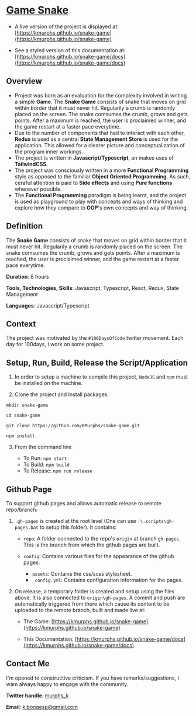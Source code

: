 # [Game Snake](https://github.com/KMurphs/snake-game.git)


- A live version of the project is displayed at: [https://kmurphs.github.io/snake-game](https://kmurphs.github.io/snake-game)

- See a styled version of this documentation at: [https://kmurphs.github.io/snake-game/docs](https://kmurphs.github.io/snake-game/docs)



## Overview

-  Project was born as an evaluation for the complexity involved in writing a simple **Game**. The **Snake Game** consists of snake that moves on grid within border that it must never hit. Regularily a crumb is randomly placed on the screen. The snake comsumes the crumb, grows and gets points. After a maximum is reached, the user is proclaimed winner, and the game restart at a faster pace everytime.
-  Due to the number of components that had to interact with each other, **Redux** is used as a central **State Management Store** is used for the application. This allowed for a clearer picture and conceptualization of the program inner workings.
-  The project is written in **Javascript/Typescript**, an makes uses of **TailwindCSS**.
-  The project was consciously written in a more **Functional Programming** style as opposed to the familiar **Object Oriented Programming**. As such, ceraful attention is paid to **Side effects** and using **Pure functions** whenever possible. 
-  The **Functional Programming** paradigm is being learnt, and the project is used as playground to play with concepts and ways of thinking and explore how they compare to **OOP**'s own concepts and way of thinking.



## Definition

The **Snake Game** consists of snake that moves on grid within border that it must never hit. Regularily a crumb is randomly placed on the screen. The snake comsumes the crumb, grows and gets points. After a maximum is reached, the user is proclaimed winner, and the game restart at a faster pace everytime.

**Duration**: 8 hours 

**Tools, Technologies, Skills**: Javascript, Typescript, React, Redux, State Management

**Languages**: Javascript/Typescript



## Context

The project was motivated by the ``#100DaysOfCode`` twitter movement. Each day for 100days, I work on some project.  




## Setup, Run, Build, Release the Script/Application
1. In order to setup a machine to compile this project, ``NodeJS`` and ``npm`` must be installed on the machine. 

2. Clone the project and Install packages:

```
mkdir snake-game

cd snake-game

git clone https://github.com/KMurphs/snake-game.git

npm install
```

3. From the command line 

    - To Run: ``npm start``
    - To Build: ``npm build``
    - To Release: ``npm run release``




## Github Page

To support github pages and allows automatic release to remote repo/branch:

1. ``.gh-pages`` is created at the root level (One can use ``.\.scripts\gh-pages.bat`` to setup this folder). 
It contains:
    
    - ``repo``: A folder connected to the repo's ``origin`` at branch ``gh-pages``. This is the branch from which the github pages are built. 

    - ``config``: Contains various files for the appearance of the github pages. 
        - ``assets``: Contains the css/scss stylesheet.
        - ``_config.yml``: Contains configuration information for the pages.

2. On release, a temporary folder is created and setup using the files above. It is also connected to ``origin\gh-pages``. A commit and push are automatically triggered from there which cause its content to be uploaded to the remote branch, built and made live at:

    - The Game: [https://kmurphs.github.io/snake-game](https://kmurphs.github.io/snake-game)

    - This Documentation: [https://kmurphs.github.io/snake-game/docs](https://kmurphs.github.io/snake-game/docs)




<!-- ## Issues -->



## Contact Me

I'm opened to constructive criticism. If you have remarks/suggestions, I wam always happy to engage with the community.

**Twitter handle**: [murphs_k](https://twitter.com/@murphs_k)

**Email**: [kibongesp@gmail.com](mailto:kibongesp@gmail.com?subject=[GitHub])





<div style="display: none">

## References


1. [https://stackoverflow.com/questions/43634583/prevent-landscape-orientation-mobile-website](https://stackoverflow.com/questions/43634583/prevent-landscape-orientation-mobile-website)
2. [https://css-tricks.com/snippets/css/orientation-lock/](https://css-tricks.com/snippets/css/orientation-lock/)



3. https://github.com/pypa/sampleproject
4. https://pypi.org/project/python_boilerplate_template/
5. https://www.jeffknupp.com/blog/2013/08/16/open-sourcing-a-python-project-the-right-way/
6. https://the-hitchhikers-guide-to-packaging.readthedocs.io/en/latest/quickstart.html
7. https://github.com/raghavan97/projdir/blob/master/setup.py
8. https://raghavan97.github.io/2016/02/11/logger-post/
9. https://github.com/navdeep-G/setup.py/blob/master/setup.py
10. https://realpython.com/python-application-layouts/
11. https://pythonhosted.org/an_example_pypi_project/setuptools.html

12. https://vshaxe.github.io/vscode-extern/vscode/GlobPattern.html
13. https://www.codementor.io/@rajjeet/step-by-step-how-to-add-redux-to-a-react-app-11tcgslmvi
</div>
